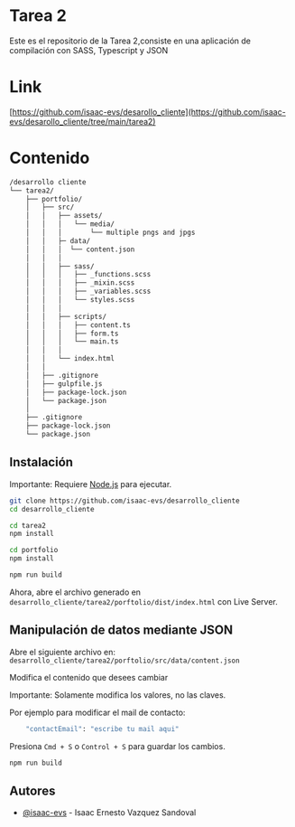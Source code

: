 
# Tarea 2

Este es el repositorio de la Tarea 2,consiste en una aplicación de compilación con SASS, Typescript y JSON

# Link

[https://github.com/isaac-evs/desarollo_cliente](https://github.com/isaac-evs/desarollo_cliente/tree/main/tarea2)

# Contenido 

```bash
/desarrollo cliente
└── tarea2/
    ├── portfolio/
    │   ├── src/
    │   │   ├── assets/
    │   │   │   └── media/
    │   │   │       └── multiple pngs and jpgs
    │   │   ├─ data/  
    │   │   │  └── content.json
    │   │   │
    │   │   ├── sass/
    │   │   │   ├── _functions.scss
    │   │   │   ├── _mixin.scss
    │   │   │   ├── _variables.scss
    │   │   │   └── styles.scss
    │   │   │
    │   │   ├── scripts/
    │   │   │   ├── content.ts
    │   │   │   ├── form.ts
    │   │   │   └── main.ts
    │   │   │
    │   │   └── index.html
    │   │
    │   ├── .gitignore
    │   ├── gulpfile.js
    │   ├── package-lock.json
    │   └── package.json
    │
    ├── .gitignore 
    ├── package-lock.json
    └── package.json  
```


## Instalación

Importante: Requiere [Node.js](https://nodejs.org/) para ejecutar.

```bash
git clone https://github.com/isaac-evs/desarrollo_cliente
cd desarrollo_cliente
```

```bash
cd tarea2
npm install
```

```bash
cd portfolio
npm install
```

```bash
npm run build
```

Ahora, abre el archivo generado en `desarrollo_cliente/tarea2/porftolio/dist/index.html` con Live Server.


## Manipulación de datos mediante JSON

Abre el siguiente archivo en: `desarrollo_cliente/tarea2/porftolio/src/data/content.json`

Modifica el contenido que desees cambiar

Importante: Solamente modifica los valores, no las claves.

Por ejemplo para modificar el mail de contacto:

```bash
    "contactEmail": "escribe tu mail aqui"
```

Presiona `Cmd + S` o `Control + S` para guardar los cambios.

```bash
npm run build
```



## Autores

- [@isaac-evs](https://www.github.com/isaac-evs) - Isaac Ernesto Vazquez Sandoval
